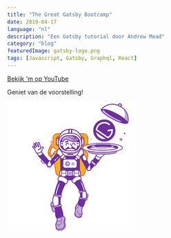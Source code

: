 ```yaml
---
title: "The Great Gatsby Bootcamp"
date: 2019-04-17
language: "nl"
description: "Een Gatsby tutorial door Andrew Mead"
category: "blog"
featuredImage: gatsby-logo.png
tags: [Javascript, Gatsby, Graphql, React]
---
```


[Bekijk 'm op YouTube](https://youtu.be/8t0vNu2fCCM)

Geniet van de voorstelling!

![Gatsby Astronaut](./gatsby-astronaut.png)
